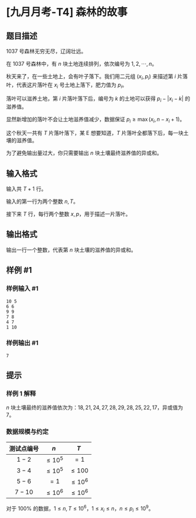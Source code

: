 # [九月月考-T4] 森林的故事

## 题目描述

1037 号森林无穷无尽，辽阔壮远。

在 1037 号森林中，有 $n$ 块土地连续排列，依次编号为 $1,2,\cdots,n$。

秋天来了，在一些土地上，会有叶子落下。我们用二元组 $(x_i,p_i)$ 来描述第 $i$ 片落叶，代表这片落叶在 $x_i$ 号土地上落下，肥力值为 $p_i$。

落叶可以滋养土地，第 $i$ 片落叶落下后，编号为 $k$ 的土地可以获得 $p_i - |x_i-k|$ 的滋养值。

显然新增加的落叶不会让土地滋养值减少，数据保证 $p_i \ge  \max(x_i, n - x_i + 1)$。

这个秋天一共有 $T$ 片落叶落下，某 E 想要知道，$T$ 片落叶全都落下后，每一块土壤的滋养值。

为了避免输出量过大，你只需要输出 $n$ 块土壤最终滋养值的异或和。

## 输入格式

输入共 $T+1$ 行。

输入的第一行为两个整数 $n,T$。

接下来 $T$ 行，每行两个整数 $x,p$，用于描述一片落叶。

## 输出格式

输出一行一个整数，代表第 $n$ 块土壤的滋养值的异或和。

## 样例 #1

### 样例输入 #1

```
10 5
6 6
9 9
7 8
4 7
1 10
```

### 样例输出 #1

```
7
```

## 提示

### 样例 1 解释

$n$ 块土壤最终的滋养值依次为：$18,21,24,27,28,29,28,25,22,17$，异或值为 $7$。

### 数据规模与约定

| 测试点编号 |    $n$     |    $T$     |
| :--------: | :--------: | :--------: |
|   $1-2$    | $\le 10^5$ |    $=1$    |
|   $3-4$    | $\le 10^5$ | $\le 100$  |
|   $5-6$    |    $=1$    | $\le 10^6$ |
|   $7-10$   | $\le 10^6$ | $\le 10^6$ |

对于 $100\%$ 的数据，$1 \le n,T \le 10^6$，$1 \le x_i \le n$，$n \le p_i \le 10^9$。